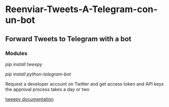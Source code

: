 # Reenviar-Tweets-A-Telegram-con-un-bot
## Forward Tweets to Telegram with a bot
### Modules
*pip install tweepy*

*pip install python-telegram-bot*

Request a developer account on Twitter and get access token and API keys
the approval process takes a day or two

[tweepy documentation]()
